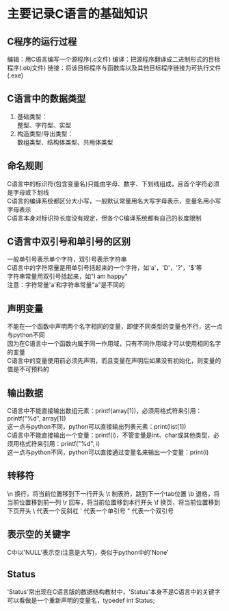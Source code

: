 # 主要记录C语言的基础知识


## C程序的运行过程
编辑：用C语言编写一个源程序(.c文件)
编译：把源程序翻译成二进制形式的目标程序(.obj文件)
链接：将该目标程序与函数库以及其他目标程序链接为可执行文件(.exe)

## C语言中的数据类型
1. 基础类型：  
整型、字符型、实型  
2. 构造类型/导出类型：  
数组类型、结构体类型、共用体类型  

## 命名规则
C语言中的标识符(包含变量名)只能由字母、数字、下划线组成，且首个字符必须是字母或下划线  
C语言的编译系统都区分大小写，一般默认常量用名大写字母表示，变量名用小写字母表示  
C语言本身对标识符长度没有规定，但各个C编译系统都有自己的长度限制  

## C语言中双引号和单引号的区别
一般单引号表示单个字符，双引号表示字符串  
C语言中的字符常量是用单引号括起来的一个字符，如'a'，'D'，'?'，'$'等  
字符串常量用双引号括起来，如"I am happy"  
注意：字符常量'a'和字符串常量"a"是不同的  

## 声明变量
不能在一个函数中声明两个名字相同的变量，即使不同类型的变量也不行，这一点与python不同  
因为在C语言中一个函数内属于同一作用域，只有不同作用域才可以使用相同名字的变量  
C语言中的变量使用前必须先声明，而且变量在声明后如果没有初始化，则变量的值是不可预料的  

## 输出数据
C语言中不能直接输出数组元素：printf(array[1])，必须用格式符来引用：printf("%d", array[1])  
这一点与python不同，python可以直接输出列表元素：print(list[1])  
C语言中不能直接输出一个变量：printf(i)，不管变量是int、char或其他类型，必须用格式符来引用：printf("%d", i)  
这一点与python不同，python可以直接通过变量名来输出一个变量：print(i)  

## 转移符
\n 换行，将当前位置移到下一行开头
\t 制表符，跳到下一个tab位置
\b 退格，将当前位置移到前一列
\r 回车，将当前位置移到本行开头
\f 换页，将当前位置移到下页开头
\\ 代表一个反斜杠
\' 代表一个单引号
\" 代表一个双引号

## 表示空的关键字
C中以'NULL'表示空(注意是大写)，类似于python中的'None'  

## Status
'Status'常出现在C语言版的数据结构教材中，'Status'本身不是C语言中的关键字  
可以看做是一个重新声明的变量名，typedef int Status;  